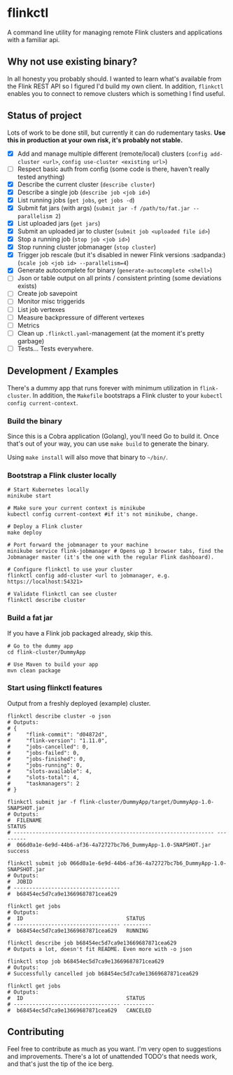 # flinkctl
A command line utility for managing remote Flink clusters and applications with a familiar api. 

## Why not use existing binary?
In all honesty you probably should. I wanted to learn what's available from the Flink REST API so I figured I'd build my own client. In addition, `flinkctl` enables you to connect to remove clusters which is something I find useful.

## Status of project
Lots of work to be done still, but currently it can do rudementary tasks. **Use this in production at your own risk, it's probably not stable.**

* [x] Add and manage multiple different (remote/local) clusters (`config add-cluster <url>`, `config use-cluster <existing url>`) 
* [ ] Respect basic auth from config (some code is there, haven't really tested anything)
* [x] Describe the current cluster (`describe cluster`)
* [x] Describe a single job (`describe job <job id>`)
* [x] List running jobs (`get jobs`, `get jobs -d`)
* [x] Submit fat jars (with args) (`submit jar -f /path/to/fat.jar --parallelism 2`)
* [x] List uploaded jars (`get jars`)
* [x] Submit an uploaded jar to cluster (`submit job <uploaded file id>`)
* [x] Stop a running job (`stop job <job id>`)
* [x] Stop running cluster jobmanager (`stop cluster`)
* [x] Trigger job rescale (but it's disabled in newer Flink versions :sadpanda:) (`scale job <job id> --parallelism=4`)
* [x] Generate autocomplete for binary (`generate-autocomplete <shell>`)
* [ ] Json or table output on all prints / consistent printing (some deviations exists)
* [ ] Create job savepoint
* [ ] Monitor misc triggerids
* [ ] List job vertexes
* [ ] Measure backpressure of different vertexes
* [ ] Metrics
* [ ] Clean up `.flinkctl.yaml`-management (at the moment it's pretty garbage)
* [ ] Tests... Tests everywhere.

## Development / Examples
There's a dummy app that runs forever with minimum utilization in `flink-cluster`. In addition, the `Makefile` bootstraps a Flink cluster to your `kubectl config current-context`.

### Build the binary
Since this is a Cobra application (Golang), you'll need Go to build it. Once that's out of your way, you can use `make build` to generate the binary. 

Using `make install` will also move that binary to `~/bin/`.

### Bootstrap a Flink cluster locally
```
# Start Kubernetes locally
minikube start 

# Make sure your current context is minikube
kubectl config current-context #if it's not minikube, change.

# Deploy a Flink cluster
make deploy 

# Port forward the jobmanager to your machine
minikube service flink-jobmanager # Opens up 3 browser tabs, find the Jobmanager master (it's the one with the regular Flink dashboard).

# Configure flinkctl to use your cluster
flinkctl config add-cluster <url to jobmanager, e.g. https://localhost:54321>

# Validate flinkctl can see cluster
flinkctl describe cluster
```

### Build a fat jar
If you have a Flink job packaged already, skip this.

```
# Go to the dummy app
cd flink-cluster/DummyApp

# Use Maven to build your app
mvn clean package
```

### Start using flinkctl features
Output from a freshly deployed (example) cluster.

```
flinkctl describe cluster -o json
# Outputs:
# {
#     "flink-commit": "d04872d",
#     "flink-version": "1.11.0",
#     "jobs-cancelled": 0,
#     "jobs-failed": 0,
#     "jobs-finished": 0,
#     "jobs-running": 0,
#     "slots-available": 4,
#     "slots-total": 4,
#     "taskmanagers": 2
# }

flinkctl submit jar -f flink-cluster/DummyApp/target/DummyApp-1.0-SNAPSHOT.jar
# Outputs:
#  FILENAME                                                         STATUS   
# ---------------------------------------------------------------- --------- 
#  066d0a1e-6e9d-44b6-af36-4a72727bc7b6_DummyApp-1.0-SNAPSHOT.jar   success  

flinkctl submit job 066d0a1e-6e9d-44b6-af36-4a72727bc7b6_DummyApp-1.0-SNAPSHOT.jar
# Outputs:
#  JOBID                             
# ---------------------------------- 
#  b68454ec5d7ca9e13669687871cea629  

flinkctl get jobs
# Outputs:
#  ID                                 STATUS   
# ---------------------------------- --------- 
#  b68454ec5d7ca9e13669687871cea629   RUNNING  

flinkctl describe job b68454ec5d7ca9e13669687871cea629
# Outputs a lot, doesn't fit README. Even more with -o json

flinkctl stop job b68454ec5d7ca9e13669687871cea629
# Outputs:
# Successfully cancelled job b68454ec5d7ca9e13669687871cea629

flinkctl get jobs
# Outputs: 
#  ID                                 STATUS    
# ---------------------------------- ---------- 
#  b68454ec5d7ca9e13669687871cea629   CANCELED  
```

## Contributing
Feel free to contribute as much as you want. I'm very open to suggestions and improvements. There's a lot of unattended TODO's that needs work, and that's just the tip of the ice berg.